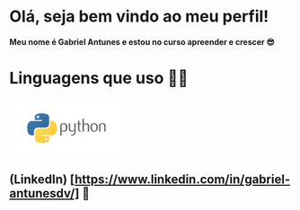 # Olá, seja bem vindo ao meu perfil!
#### Meu nome é Gabriel Antunes e estou no curso apreender e crescer 😎

# Linguagens que uso 👨‍💻
![Python](/imagens/py2.png
)
## (LinkedIn) [https://www.linkedin.com/in/gabriel-antunesdv/] 💼
